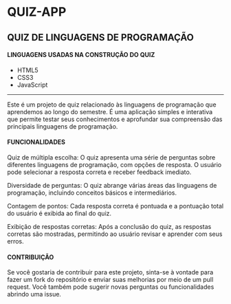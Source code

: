 # QUIZ-APP
## QUIZ DE LINGUAGENS DE PROGRAMAÇÃO

#### LINGUAGENS USADAS NA CONSTRUÇÃO DO QUIZ

- HTML5
- CSS3
- JavaScript

-------------------------------------------------------------------------------------------------------------------------------------------

Este é um projeto de quiz relacionado às linguagens de programação que aprendemos ao longo do semestre. É uma aplicação simples e interativa que permite testar seus conhecimentos e aprofundar sua compreensão das principais linguagens de programação.

#### FUNCIONALIDADES

Quiz de múltipla escolha: O quiz apresenta uma série de perguntas sobre diferentes linguagens de programação, com opções de resposta. O usuário pode selecionar a resposta correta e receber feedback imediato.

Diversidade de perguntas: O quiz abrange várias áreas das linguagens de programação, incluindo conceitos básicos e intermediários.

Contagem de pontos: Cada resposta correta é pontuada e a pontuação total do usuário é exibida ao final do quiz.

Exibição de respostas corretas: Após a conclusão do quiz, as respostas corretas são mostradas, permitindo ao usuário revisar e aprender com seus erros.

#### CONTRIBUIÇÃO

Se você gostaria de contribuir para este projeto, sinta-se à vontade para fazer um fork do repositório e enviar suas melhorias por meio de um pull request. Você também pode sugerir novas perguntas ou funcionalidades abrindo uma issue.
